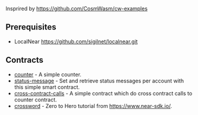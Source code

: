 Insprired by https://github.com/CosmWasm/cw-examples

## Prerequisites

- LocalNear <https://github.com/sigilnet/localnear.git>

## Contracts

- [counter](https://github.com/nguquen/near-examples/tree/master/contracts/counter) - A simple counter.
- [status-message](https://github.com/nguquen/near-examples/tree/master/contracts/status-message) - Set and retrieve status messages per account with this simple smart contract.
- [cross-contract-calls](https://github.com/nguquen/near-examples/tree/master/contracts/cross-contract-calls) - A simple contract which do cross contract calls to counter contract.
- [crossword](https://github.com/nguquen/near-examples/tree/master/contracts/crossword) - Zero to Hero tutorial from <https://www.near-sdk.io/>.
